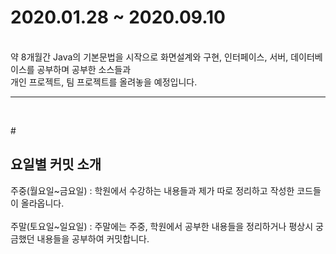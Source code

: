 # <h1>2020.01.28 ~ 2020.09.10</h1>
<br>
약 8개월간 Java의 기본문법을 시작으로 화면설계와 구현, 인터페이스, 서버, 데이터베이스를 공부하며 공부한 소스들과<br>
개인 프로젝트, 팀 프로젝트를 올려놓을 예정입니다.

<br>
<hr/>
<br>

#<h2> 요일별 커밋 소개 </h2>
주중(월요일~금요일) : 학원에서 수강하는 내용들과 제가 따로 정리하고 작성한 코드들이 올라옵니다.   
<br>
주말(토요일~일요일) : 주말에는 주중, 학원에서 공부한 내용들을 정리하거나 평상시 궁금했던 내용들을 공부하여 커밋합니다.

<br>
<br>
